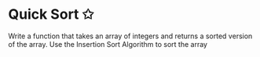 # Quick Sort ✩

Write a function that takes an array of integers and returns a sorted version of the array.
Use the Insertion Sort Algorithm to sort the array
